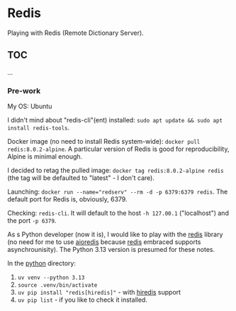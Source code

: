 # Redis

Playing with Redis (Remote Dictionary Server).

## TOC

...

[redis]: https://github.com/redis/redis-py

### Pre-work

My OS: Ubuntu

I didn't mind about "redis-cli"(ent) installed: `sudo apt update && sudo apt install redis-tools`.

Docker image (no need to install Redis system-wide): `docker pull redis:8.0.2-alpine`. A particular version of Redis is good for reproducibility, Alpine is minimal enough.

I decided to retag the pulled image: `docker tag redis:8.0.2-alpine redis` (the tag will be defaulted to "latest" - I don't care).

Launching: `docker run --name="redserv" --rm -d -p 6379:6379 redis`. The default port for Redis is, obviously, 6379.

Checking: `redis-cli`. It will default to the host `-h 127.00.1` ("localhost") and the port `-p 6379`.

As s Python developer (now it is), I would like to play with the [redis][redis] library (no need for me to use [aioredis](https://github.com/aio-libs-abandoned/aioredis-py) because [redis][redis] embraced supports asynchrounisity). The Python 3.13 version is presumed for these notes.

In the [python](./python/) directory:

1. `uv venv --python 3.13`
2. `source .venv/bin/activate`
3. `uv pip install "redis[hiredis]"` - with [hiredis](https://github.com/redis/hiredis) support
4. `uv pip list` - if you like to check it installed.
